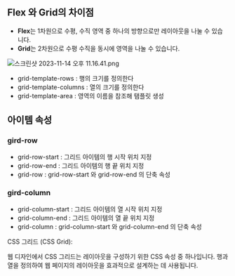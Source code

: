 ## Flex 와 Grid의 차이점

- **Flex**는 1차원으로 수평, 수직 영역 중 하나의 방향으로만 레이아웃을 나눌 수 있습니다.
- **Grid**는 2차원으로 수평 수직을 동시에 영역을 나눌 수 있습니다.

![스크린샷 2023-11-14 오후 11.16.41.png](https://prod-files-secure.s3.us-west-2.amazonaws.com/697b658c-e5eb-4d9c-9536-97d4f05003d4/2a0ac481-dec6-400f-b454-d3d1626472c9/%E1%84%89%E1%85%B3%E1%84%8F%E1%85%B3%E1%84%85%E1%85%B5%E1%86%AB%E1%84%89%E1%85%A3%E1%86%BA_2023-11-14_%E1%84%8B%E1%85%A9%E1%84%92%E1%85%AE_11.16.41.png)

- grid-template-rows : 행의 크기를 정의한다
- grid-template-columns : 열의 크기를 정의한다
- grid-template-area : 영역의 이름을 참조해 탬플릿 생성

## 아이템 속성

### gird-row

- grid-row-start : 그리드 아이템의 행 시작 위치 지정
- grid-row-end : 그리드 아이템의 행 끝 위치 지정
- grid-row : grid-row-start 와 grid-row-end 의 단축 속성

### gird-column

- grid-column-start : 그리드 아이템의 열 시작 위치 지정
- grid-column-end : 그리드 아이템의 열 끝 위치 지정
- grid-column : grid-column-start 와 grid-column-end 의 단축 속성

CSS 그리드 (CSS Grid):

웹 디자인에서 CSS 그리드는 레이아웃을 구성하기 위한 CSS 속성 중 하나입니다. 행과 열을 정의하여 웹 페이지의 레이아웃을 효과적으로 설계하는 데 사용됩니다.